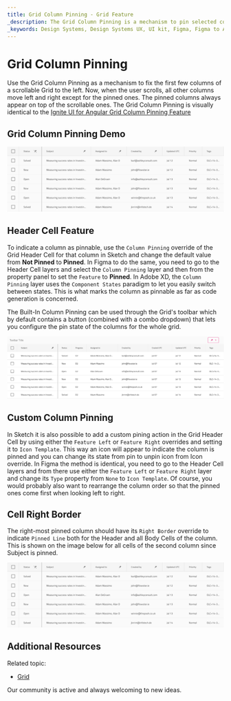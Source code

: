 ```yaml
---
title: Grid Column Pinning - Grid Feature
_description: The Grid Column Pinning is a mechanism to pin selected columns of a scrollable Grid.
_keywords: Design Systems, Design Systems UX, UI kit, Figma, Figma to Angular, Export code from Figma, Figma to HTML, Figma UI kits, Sketch, Ignite UI for Angular, Sketch to Angular, Angular, Angular Design System, Export code from Sketch, Design Kits for Angular, Sketch HTML, Sketch to HTML, Sketch UI kits, Adobe XD, Adobe XD to Angular, Export code from Adobe XD, Adobe XD to HTML, Adobe XD UI kits
---
```


# Grid Column Pinning

Use the Grid Column Pinning as a mechanism to fix the first few columns of a scrollable Grid to the left. Now, when the user scrolls, all other columns move left and right except for the pinned ones. The pinned columns always appear on top of the scrollable ones. The Grid Column Pinning is visually identical to the [Ignite UI for Angular Grid Column Pinning Feature](https://www.infragistics.com/products/ignite-ui-angular/angular/components/grid_column_pinning.html)

## Grid Column Pinning Demo

<img class="responsive-img" src="../images/grid_column_pinning_demo.png" srcset="../images/grid_column_pinning_demo@2x.png 2x" />

## Header Cell Feature

To indicate a column as pinnable, use the `Column Pinning` override of the Grid Header Cell for that column in Sketch and change the default value from **Not Pinned** to **Pinned**. In Figma to do the same, you need to go to the Header Cell layers and select the `Column Pinning` layer and then from the property panel to set the `Feature` to **Pinned**. In Adobe XD, the `Column Pinning` layer uses the `Component States` paradigm to let you easily switch between states. This is what marks the column as pinnable as far as code generation is concerned.

The Built-In Column Pinning can be used through the Grid's toolbar which by default contains a button (combined with a combo dropdown) that lets you configure the pin state of the columns for the whole grid.

<img class="responsive-img" src="../images/grid_column_pinning_built_in.png" srcset="../images/grid_column_pinning_built_in@2x.png 2x" />

## Custom Column Pinning

In Sketch it is also possible to add a custom pining action in the Grid Header Cell by using either the `Feature Left` or `Feature Right` overrides and setting it to `Icon Template`. This way an icon will appear to indicate the column is pinned and you can change its state from pin to unpin icon from Icon override. In Figma the method is identical, you need to go to the Header Cell layers and from there use either the `Feature Left` or `Feature Right` layer and change its `Type` property from `None` to `Icon Template`. Of course, you would probably also want to rearrange the column order so that the pinned ones come first when looking left to right.

## Cell Right Border

The right-most pinned column should have its `Right Border` override to indicate `Pinned Line` both for the Header and all Body Cells of the column. This is shown on the image below for all cells of the second column since Subject is pinned.

<img class="responsive-img" src="../images/grid_column_pinning_demo.png" srcset="../images/grid_column_pinning_demo@2x.png 2x" />

## Additional Resources

Related topic:

- [Grid](grid.md)
  <div class="divider--half"></div>

Our community is active and always welcoming to new ideas.
